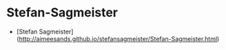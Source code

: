 # Stefan-Sagmeister

- [Stefan Sagmeister] (http://aimeesands.github.io/stefansagmeister/Stefan-Sagmeister.html)
